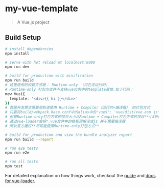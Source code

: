 # my-vue-template

> A Vue.js project

## Build Setup

``` bash
# install dependencies
npm install

# serve with hot reload at localhost:8080
npm run dev

# build for production with minification
npm run build
# 这里使用的构建方式是： Runtime-only （只包含运行时）
# Runtime-only 打包方式并不支持vue实例中的template属性,如下代码：
new Vue({
  template: '<div>{{ hi }}</div>'
})
# 若是开发需求需要用到请使用 Runtime + Compiler（运行时+编译器） 的打包方式
# 只要将build/webpack.base.conf中的alias中的'vue$': 'vue/dist/vue.esm.js'注释拿掉即可
# 但是Runtime-only打包方式的项目大小比Runtime + Compiler打包方式的项目**小30%**的体积
# 通过vue-loader会将*.vue文件中的模板预编译成js 并不需要编译器
# 所以官方建议**尽可能使用Runtime-only打包方式**

# build for production and view the bundle analyzer report
npm run build --report

# run e2e tests
npm run e2e

# run all tests
npm test
```

For detailed explanation on how things work, checkout the [guide](http://vuejs-templates.github.io/webpack/) and [docs for vue-loader](http://vuejs.github.io/vue-loader).
